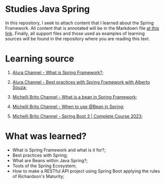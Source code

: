# Studies Java Spring
In this repository, I seek to attach content that I learned about the Spring Framework.
All content that is annotated will be in the Markdown file [at this link](https://github.com/LuanTMoura/Java-Development-Content/blob/main/Content/Courses/Study-Java-Spring/Java%20Spring.md). Finally, all support files and those used as examples of learning sources will be found in the repository where you are reading this text.

# Learning source

01. [Alura Channel - What is Spring Framework?](https://youtu.be/5XPojnx9bb8?si=8iZq7K9wzLQfz_Mh);

02. [Alura Channel - Best practices with Spring Framework with Alberto Souza](https://www.youtube.com/watch?v=xDuPI3pA_R8&t=70s);

03. [Michelli Brito Channel - What is a bean in Spring Framework](https://youtu.be/-PT-pXe-7UM?si=Mzs9yt9l8HhHTUQx);

04. [Michelli Brito Channel - When to use @Bean in Spring](https://www.youtube.com/watch?v=S6ljIhE6mfY&pp=ygUfbyBxdWUgc8OjbyBiZWFucyBtaWNoZWxsaSBicml0bw%3D%3D);

05. [Michelli Brito Channel - Spring Boot 3 | Complete Course 2023](https://www.youtube.com/watch?v=wlYvA2b1BWI&pp=ygUcc3ByaW5nIGJvb3QgMyBtaWNoZWxsaSBicml0bw%3D%3D);

# What was learned?
- What is Spring Framework and what is it for?;
- Best practices with Spring;
- What are Beans within Java Spring?;
- Tools of the Spring Ecosystem;
- How to make a RESTful API project using Spring Boot applying the rules of Richardson's Maturity;
